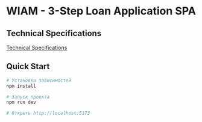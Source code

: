 # WIAM - 3-Step Loan Application SPA

## Technical Specifications

[Technical Specifications](https://drive.google.com/file/d/15iUFvEGMVJJaln9RK0tHnyYj5Ii9ZQ8o/view)

## Quick Start

```bash
# Установка зависимостей
npm install

# Запуск проекта
npm run dev

# Открыть http://localhost:5173
```
